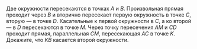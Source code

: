 Две окружности пересекаются в точках $A$ и $B$. Произвольная прямая 
проходит через $B$ и вторично пересекает первую окружность в точке $C$, 
вторую — в точке $D$. Касательные к первой окружности в $C$, а ко второй
— в $D$ пересекаются в точке $M$. Через точку пересечения $AM$ и $CD$ 
проходит прямая, параллельная $CM$, пересекающая $AC$ в точке $K$. 
Докажите, что $KB$ касается второй окружности.